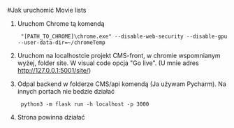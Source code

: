 #Jak uruchomić Movie lists

1. Uruchom Chrome tą komendą

        "[PATH_TO_CHROME]\chrome.exe" --disable-web-security --disable-gpu --user-data-dir=~/chromeTemp
        
2. Uruchom na localhostcie projekt CMS-front, w chromie wspomnianym wyżej, folder site. W visual code opcja "Go live". (U mnie adres http://127.0.0.1:5001/site/)

3. Odpal backend w folderze CMS/api komendą  (Ja używam Pycharm). Na innych portach nie bedzie działać

        python3 -m flask run -h localhost -p 3000
        
4. Strona powinna działać
